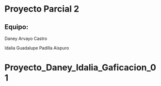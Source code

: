 # Proyecto Parcial 2

## Equipo:

Daney Arvayo Castro

Idalia Guadalupe Padilla Aispuro
# Proyecto_Daney_Idalia_Gaficacion_01
